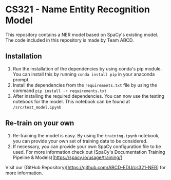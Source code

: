# CS321 - Name Entity Recognition Model

This repository contains a NER model based on SpaCy's existing model. The code included in this repository is made by Team ABCD.

## Installation

1. Run the installation of the dependencies by using conda's pip module. You can install this by running `conda install pip` in your anaconda prompt.
2. Install the dependencies from the `requirements.txt` file by using the command `pip install -r requirements.txt`
3. After installing the required dependencies. You can now use the testing notebook for the model. This notebook can be found at `/src/test_model.ipynb`

## Re-train on your own

1. Re-training the model is easy. By using the `training.ipynb` notebook, you can provide your own set of training data to be considered.
2. If necessary, you can provide your own SpaCy configuration file to be used. For more information check out (SpaCy's Documentation Training Pipeline & Models)[https://spacy.io/usage/training/]

Visit our (GitHub Repository)[https://github.com/ABCD-EDU/cs321-NER] for more information.
